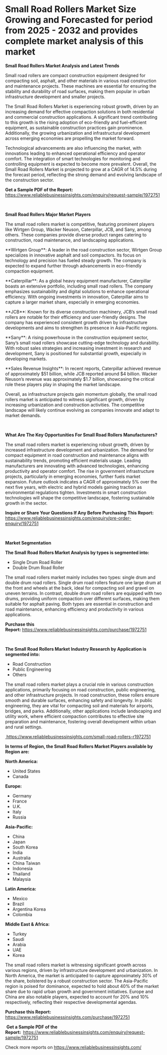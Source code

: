 <p><h1>Small Road Rollers Market Size Growing and Forecasted for period from 2025 - 2032 and provides complete market analysis of this market</h1></p><p><strong>Small Road Rollers Market Analysis and Latest Trends</strong></p>
<p><p>Small road rollers are compact construction equipment designed for compacting soil, asphalt, and other materials in various road construction and maintenance projects. These machines are essential for ensuring the stability and durability of road surfaces, making them popular in urban infrastructure development and smaller projects. </p><p>The Small Road Rollers Market is experiencing robust growth, driven by an increasing demand for effective compaction solutions in both residential and commercial construction applications. A significant trend contributing to this growth is the rising adoption of eco-friendly and fuel-efficient equipment, as sustainable construction practices gain prominence. Additionally, the growing urbanization and infrastructural development across emerging economies are propelling the market forward.</p><p>Technological advancements are also influencing the market, with innovations leading to enhanced operational efficiency and operator comfort. The integration of smart technologies for monitoring and controlling equipment is expected to become more prevalent. Overall, the Small Road Rollers Market is projected to grow at a CAGR of 14.5% during the forecast period, reflecting the strong demand and evolving landscape of the construction sector.</p></p>
<p><strong>Get a Sample PDF of the Report:&nbsp;</strong> <a href="https://www.reliablebusinessinsights.com/enquiry/request-sample/1972751?utm_campaign=2448&utm_medium=2&utm_source=Github&utm_content=ia&utm_term=20022025&utm_id=small-road-rollers">https://www.reliablebusinessinsights.com/enquiry/request-sample/1972751</a></p>
<p>&nbsp;</p>
<p><strong>Small Road Rollers Major Market Players</strong></p>
<p><p>The small road rollers market is competitive, featuring prominent players like Wirtgen Group, Wacker Neuson, Caterpillar, JCB, and Sany, among others. These companies provide diverse product ranges catering to construction, road maintenance, and landscaping applications.</p><p>**Wirtgen Group**: A leader in the road construction sector, Wirtgen Group specializes in innovative asphalt and soil compactors. Its focus on technology and precision has fueled steady growth. The company is expected to expand further through advancements in eco-friendly compaction equipment.</p><p>**Caterpillar**: As a global heavy equipment manufacturer, Caterpillar boasts an extensive portfolio, including small road rollers. The company emphasizes sustainability and digital solutions to enhance operational efficiency. With ongoing investments in innovation, Caterpillar aims to capture a larger market share, especially in emerging economies.</p><p>**JCB**: Known for its diverse construction machinery, JCB’s small road rollers are notable for their efficiency and user-friendly designs. The company has experienced consistent growth driven by infrastructure developments and aims to strengthen its presence in Asia-Pacific regions.</p><p>**Sany**: A rising powerhouse in the construction equipment sector, Sany’s small road rollers showcase cutting-edge technology and durability. With robust sales strategies and increasing investment in research and development, Sany is positioned for substantial growth, especially in developing markets.</p><p>**Sales Revenue Insights**: In recent reports, Caterpillar achieved revenue of approximately $51 billion, while JCB reported around $4 billion. Wacker Neuson’s revenue was approximately $1.7 billion, showcasing the critical role these players play in shaping the market landscape.</p><p>Overall, as infrastructure projects gain momentum globally, the small road rollers market is anticipated to witness significant growth, driven by increasing urbanization and construction activities. The competitive landscape will likely continue evolving as companies innovate and adapt to market demands.</p></p>
<p>&nbsp;</p>
<p><strong>What Are The Key Opportunities For Small Road Rollers Manufacturers?</strong></p>
<p><p>The small road rollers market is experiencing robust growth, driven by increased infrastructure development and urbanization. The demand for compact equipment in road construction and maintenance aligns with sustainability trends, promoting efficient materials usage. Leading manufacturers are innovating with advanced technologies, enhancing productivity and operator comfort. The rise in government infrastructure projects, particularly in emerging economies, further fuels market expansion. Future outlook indicates a CAGR of approximately 5% over the next five years, with electric and hybrid models gaining traction as environmental regulations tighten. Investments in smart construction technologies will shape the competitive landscape, fostering sustainable growth in the sector.</p></p>
<p><strong>Inquire or Share Your Questions If Any Before Purchasing This Report:</strong> <a href="https://www.reliablebusinessinsights.com/enquiry/pre-order-enquiry/1972751?utm_campaign=2448&utm_medium=2&utm_source=Github&utm_content=ia&utm_term=20022025&utm_id=small-road-rollers">https://www.reliablebusinessinsights.com/enquiry/pre-order-enquiry/1972751</a></p>
<p>&nbsp;</p>
<p><strong>Market Segmentation</strong></p>
<p><strong>The Small Road Rollers Market Analysis by types is segmented into:</strong></p>
<p><ul><li>Single Drum Road Roller</li><li>Double Drum Road Roller</li></ul></p>
<p><p>The small road rollers market mainly includes two types: single drum and double drum road rollers. Single drum road rollers feature one large drum at the front and wheels at the back, ideal for compacting soil and gravel on uneven terrains. In contrast, double drum road rollers are equipped with two drums, providing uniform compaction over different surfaces, making them suitable for asphalt paving. Both types are essential in construction and road maintenance, enhancing efficiency and productivity in various applications.</p></p>
<p><strong>Purchase this Report:&nbsp;</strong><a href="https://www.reliablebusinessinsights.com/purchase/1972751?utm_campaign=2448&utm_medium=2&utm_source=Github&utm_content=ia&utm_term=20022025&utm_id=small-road-rollers">https://www.reliablebusinessinsights.com/purchase/1972751</a></p>
<p>&nbsp;</p>
<p><strong>The Small Road Rollers Market Industry Research by Application is segmented into:</strong></p>
<p><ul><li>Road Construction</li><li>Public Engineering</li><li>Others</li></ul></p>
<p><p>The small road rollers market plays a crucial role in various construction applications, primarily focusing on road construction, public engineering, and other infrastructure projects. In road construction, these rollers ensure smooth and durable surfaces, enhancing safety and longevity. In public engineering, they are vital for compacting soil and materials for airports, bridges, and parks. Additionally, other applications include landscaping and utility work, where efficient compaction contributes to effective site preparation and maintenance, fostering overall development within urban and rural settings.</p></p>
<p><a href="https://www.reliablebusinessinsights.com/small-road-rollers-r1972751?utm_campaign=2448&utm_medium=2&utm_source=Github&utm_content=ia&utm_term=20022025&utm_id=small-road-rollers">&nbsp;https://www.reliablebusinessinsights.com/small-road-rollers-r1972751</a></p>
<p><strong>In terms of Region, the Small Road Rollers Market Players available by Region are:</strong></p>
<p>
    <p> <strong> North America: </strong>
        <ul>
            <li>United States</li>
            <li>Canada</li>
        </ul>
        </p> 
    <p> <strong> Europe: </strong>
        <ul>
            <li>Germany</li>
            <li>France</li>
            <li>U.K.</li>
            <li>Italy</li>
            <li>Russia</li>
        </ul>
        </p> 
    <p> <strong> Asia-Pacific: </strong>
        <ul>
            <li>China</li>
            <li>Japan</li>
            <li>South Korea</li>
            <li>India</li>
            <li>Australia</li>
            <li>China Taiwan</li>
            <li>Indonesia</li>
            <li>Thailand</li>
            <li>Malaysia</li>
        </ul>
        </p> 
    <p> <strong> Latin America: </strong>
        <ul>
            <li>Mexico</li>
            <li>Brazil</li>
            <li>Argentina Korea</li>
            <li>Colombia</li>
        </ul>
        </p> 
    <p> <strong> Middle East & Africa: </strong>
        <ul>
            <li>Turkey</li>
            <li>Saudi</li>
            <li>Arabia</li>
            <li>UAE</li>
            <li>Korea</li>
        </ul>
    </p>
    </p>
<p><p>The small road rollers market is witnessing significant growth across various regions, driven by infrastructure development and urbanization. In North America, the market is anticipated to capture approximately 30% of the share, bolstered by a robust construction sector. The Asia-Pacific region is poised for dominance, expected to hold about 40% of the market share due to rapid urban growth and government initiatives. Europe and China are also notable players, expected to account for 20% and 10% respectively, reflecting their respective developmental agendas.</p></p>
<p><strong>Purchase this Report: </strong><a href="https://www.reliablebusinessinsights.com/purchase/1972751?utm_campaign=2448&utm_medium=2&utm_source=Github&utm_content=ia&utm_term=20022025&utm_id=small-road-rollers">https://www.reliablebusinessinsights.com/purchase/1972751</a></p>
<p>&nbsp;<strong>Get a Sample PDF of the Report:&nbsp;&nbsp;</strong><a href="https://www.reliablebusinessinsights.com/enquiry/request-sample/1972751?utm_campaign=2448&utm_medium=2&utm_source=Github&utm_content=ia&utm_term=20022025&utm_id=small-road-rollers">https://www.reliablebusinessinsights.com/enquiry/request-sample/1972751</a></p>
<p><strong></strong></p>
<p>Check more reports on <a href="https://www.reliablebusinessinsights.com/?utm_campaign=2448&utm_medium=2&utm_source=Github&utm_content=ia&utm_term=20022025&utm_id=small-road-rollers">https://www.reliablebusinessinsights.com/</a></p>